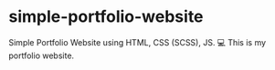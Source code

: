 # simple-portfolio-website

Simple Portfolio Website using HTML, CSS (SCSS), JS.
💻 This is my portfolio website.
